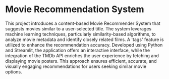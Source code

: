 # **Movie Recommendation System**

This project introduces a content-based Movie Recommender System that suggests movies similar to a user-selected title. The system leverages machine learning techniques, particularly similarity-based algorithms, to analyze movie metadata and identify closely related films. A 'tags' feature is utilized to enhance the recommendation accuracy. Developed using Python and Streamlit, the application offers an interactive interface, while the integration of the TMDb API enriches the user experience by fetching and displaying movie posters. This approach ensures efficient, accurate, and visually engaging recommendations for users seeking similar movie options.

